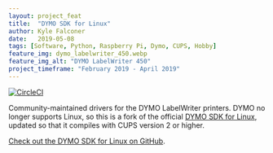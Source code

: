 ```yaml
---
layout: project_feat
title:  "DYMO SDK for Linux"
author: Kyle Falconer
date:   2019-05-08
tags: [Software, Python, Raspberry Pi, Dymo, CUPS, Hobby]
feature_img: dymo_labelwriter_450.webp
feature_img_alt: "DYMO LabelWriter 450"
project_timeframe: "February 2019 - April 2019"
---
```



[![CircleCI](https://circleci.com/gh/Kyle-Falconer/DYMO-SDK-for-Linux/tree/master.svg?style=svg)](https://circleci.com/gh/Kyle-Falconer/DYMO-SDK-for-Linux/tree/master)

Community-maintained drivers for the DYMO LabelWriter printers. DYMO no longer supports Linux, so this is a fork of the official [DYMO SDK for Linux](http://www.dymo.com/en-US/dymo-label-sdk-and-cups-drivers-for-linux-dymo-label-sdk-cups-linux-p--1), updated so that it compiles with CUPS version 2 or higher.


[Check out the DYMO SDK for Linux on GitHub](https://github.com/Kyle-Falconer/DYMO-SDK-for-Linux).

<!--end_excerpt-->
